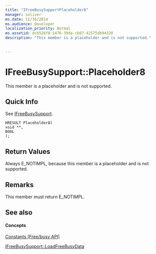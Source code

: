 ```yaml
---
title: "IFreeBusySupportPlaceholder8"
manager: soliver
ms.date: 11/16/2014
ms.audience: Developer
localization_priority: Normal
ms.assetid: dcb526f8-1476-39da-cb07-42575db94320
description: "This member is a placeholder and is not supported."
 
 
---
```


# IFreeBusySupport::Placeholder8

This member is a placeholder and is not supported.
  
## Quick Info

See [IFreeBusySupport](ifreebusysupport.md).
  
```
HRESULT Placeholder8( 
void **, 
BOOL  
);
```

## Return Values

Always E_NOTIMPL, because this member is a placeholder and is not supported.
  
## Remarks

This member must return E_NOTIMPL.
  
## See also

#### Concepts

[Constants (Free/busy API)](constants-free-busy-api.md)
  
[IFreeBusySupport::LoadFreeBusyData](ifreebusysupport-loadfreebusydata.md)

